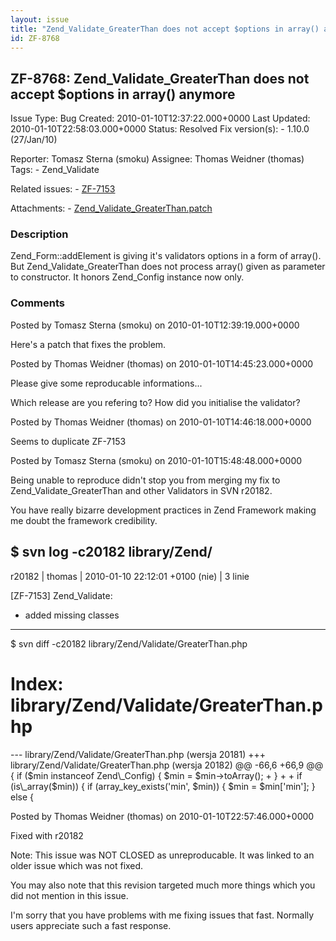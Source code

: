 ```yaml
---
layout: issue
title: "Zend_Validate_GreaterThan does not accept $options in array() anymore"
id: ZF-8768
---
```


ZF-8768: Zend\_Validate\_GreaterThan does not accept $options in array() anymore
--------------------------------------------------------------------------------

 Issue Type: Bug Created: 2010-01-10T12:37:22.000+0000 Last Updated: 2010-01-10T22:58:03.000+0000 Status: Resolved Fix version(s): - 1.10.0 (27/Jan/10)
 
 Reporter:  Tomasz Sterna (smoku)  Assignee:  Thomas Weidner (thomas)  Tags: - Zend\_Validate
 
 Related issues: - [ZF-7153](/issues/browse/ZF-7153)
 
 Attachments: - [Zend\_Validate\_GreaterThan.patch](/issues/secure/attachment/12595/Zend_Validate_GreaterThan.patch)
 
### Description

Zend\_Form::addElement is giving it's validators options in a form of array(). But Zend\_Validate\_GreaterThan does not process array() given as parameter to constructor. It honors Zend\_Config instance now only.

 

 

### Comments

Posted by Tomasz Sterna (smoku) on 2010-01-10T12:39:19.000+0000

Here's a patch that fixes the problem.

 

 

Posted by Thomas Weidner (thomas) on 2010-01-10T14:45:23.000+0000

Please give some reproducable informations...

Which release are you refering to? How did you initialise the validator?

 

 

Posted by Thomas Weidner (thomas) on 2010-01-10T14:46:18.000+0000

Seems to duplicate ZF-7153

 

 

Posted by Tomasz Sterna (smoku) on 2010-01-10T15:48:48.000+0000

Being unable to reproduce didn't stop you from merging my fix to Zend\_Validate\_GreaterThan and other Validators in SVN r20182.

You have really bizarre development practices in Zend Framework making me doubt the framework credibility.

$ svn log -c20182 library/Zend/
-------------------------------

r20182 | thomas | 2010-01-10 22:12:01 +0100 (nie) | 3 linie

[ZF-7153] Zend\_Validate:

- added missing classes
-----------------------

$ svn diff -c20182 library/Zend/Validate/GreaterThan.php

Index: library/Zend/Validate/GreaterThan.php
============================================

--- library/Zend/Validate/GreaterThan.php (wersja 20181) +++ library/Zend/Validate/GreaterThan.php (wersja 20182) @@ -66,6 +66,9 @@ { if ($min instanceof Zend\_Config) { $min = $min->toArray(); + } + + if (is\_array($min)) { if (array\_key\_exists('min', $min)) { $min = $min['min']; } else {

 

 

Posted by Thomas Weidner (thomas) on 2010-01-10T22:57:46.000+0000

Fixed with r20182

Note: This issue was NOT CLOSED as unreproducable. It was linked to an older issue which was not fixed.

You may also note that this revision targeted much more things which you did not mention in this issue.

I'm sorry that you have problems with me fixing issues that fast. Normally users appreciate such a fast response.

 

 